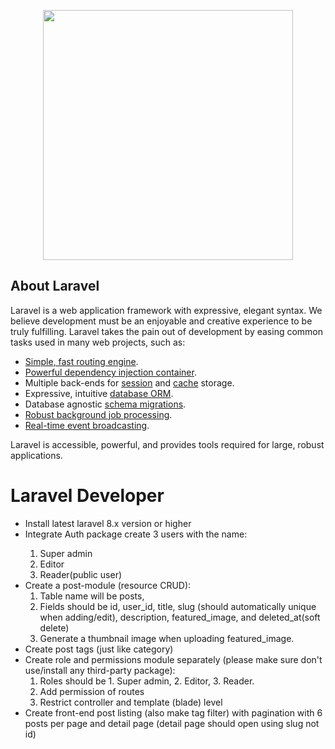 <p align="center"><img src="https://user-images.githubusercontent.com/62991291/103167454-44473400-4851-11eb-852f-d524f7c476a9.png" width="400"></p>

## About Laravel

Laravel is a web application framework with expressive, elegant syntax. We believe development must be an enjoyable and creative experience to be truly fulfilling. Laravel takes the pain out of development by easing common tasks used in many web projects, such as:

- [Simple, fast routing engine](https://laravel.com/docs/routing).
- [Powerful dependency injection container](https://laravel.com/docs/container).
- Multiple back-ends for [session](https://laravel.com/docs/session) and [cache](https://laravel.com/docs/cache) storage.
- Expressive, intuitive [database ORM](https://laravel.com/docs/eloquent).
- Database agnostic [schema migrations](https://laravel.com/docs/migrations).
- [Robust background job processing](https://laravel.com/docs/queues).
- [Real-time event broadcasting](https://laravel.com/docs/broadcasting).

Laravel is accessible, powerful, and provides tools required for large, robust applications.

## <h1>Laravel Developer
<ul>
  <li>Install latest laravel 8.x version or higher</li>
  <li>Integrate Auth package create 3 users with the name:</li>
    <ol>
        <li>Super admin</li>
        <li>Editor</li>
        <li>Reader(public user)</li>
        </ol>  
    <li>Create a post-module (resource CRUD):
             <ol>
        <li>Table name will be posts,</li>
        <li>Fields should be id, user_id, title, slug (should automatically unique when adding/edit), description, featured_image, and deleted_at(soft delete)</li>
                 <li>Generate a thumbnail image when uploading featured_image.</li>
        </ol> </li>
    <li>Create post tags (just like category)</li>
    <li>Create role and permissions module separately (please make sure don't use/install any third-party package):
     <ol>
        <li>Roles should be 1. Super admin, 2. Editor, 3. Reader.</li>
        <li>Add permission of routes</li>
        <li>Restrict controller and template (blade) level</li>
        </ol>
    </li>
    <li>Create front-end post listing (also make tag filter) with pagination with 6 posts per page and detail page (detail page should open using slug not id)</li>
</ul>  

